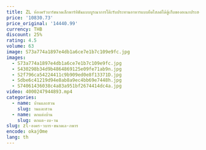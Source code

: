 ```yaml
---
title: ZL ห้องครัวบาร์ขนาดเล็กพาร์ทิชันแบบบูรณาการโต๊ะรับประทานอาหารแบบยืดไสลด์ได้ตู้เก็บของอเนกประสงค์
price: '10830.73'
price_original: '14440.99'
currency: THB
discount: 25%
rating: 4.5
volume: 63
image: S73a774a1897e4db1a6ce7e1b7c109e9fc.jpg
images:
  - S73a774a1897e4db1a6ce7e1b7c109e9fc.jpg
  - S430298b34d9b4864869125e09fe71ab9n.jpg
  - S2f796ca54224411c9b909ed0e8f13371D.jpg
  - Sdbe6c41219d94e8ab8a9ec4bb69e7448h.jpg
  - S74061436038c4a83a951bf2674414dc4a.jpg
video: 4000247944893.mp4
categories:
  - name: บ้านและสวน
    slug: านและสวน
  - name: ตกแต่งบ้าน
    slug: ตกแต-งบ-าน
slug: zl-องคร-วบาร-ขนาดเล-กพาร
encode: okajOme
lang: th
---
```

  